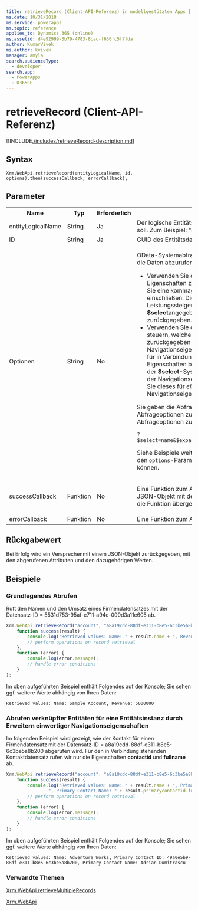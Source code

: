 ```yaml
---
title: retrieveRecord (Client-API-Referenz) in modellgestützten Apps | MicrosoftDocs
ms.date: 10/31/2018
ms.service: powerapps
ms.topic: reference
applies_to: Dynamics 365 (online)
ms.assetid: d4e92999-3b79-4783-8cac-f656fc5f7fda
author: KumarVivek
ms.author: kvivek
manager: amyla
search.audienceType:
  - developer
search.app:
  - PowerApps
  - D365CE
---
```

# <a name="retrieverecord-client-api-reference"></a>retrieveRecord (Client-API-Referenz)



[!INCLUDE[./includes/retrieveRecord-description.md](./includes/retrieveRecord-description.md)] 

## <a name="syntax"></a>Syntax

`Xrm.WebApi.retrieveRecord(entityLogicalName, id, options).then(successCallback, errorCallback);`

## <a name="parameters"></a>Parameter

<table style="width:100%">
<tr>
<th>Name</th>
<th>Typ</th>
<th>Erforderlich</th>
<th>Beschreibung</th>
</tr>
<tr>
<td>entityLogicalName</td>
<td>String</td>
<td>Ja</td>
<td>Der logische Entitätsname des Datensatzes, der abgerufen werden soll. Zum Beispiel: "Konto".</td>
</tr>
<tr>
<td>ID</td>
<td>String</td>
<td>Ja</td>
<td>GUID des Entitätsdatensatzes, den Sie abrufen möchten.</td>
</tr>
<tr>
<td>Optionen</td>
<td>String</td>
<td>No</td>
<td><p>OData-Systemabfrageoptionen <b>$select</b> und <b>$expand</b>-Abfragen, um die Daten abzurufen.</p>
<ul><li>Verwenden Sie die <b>$select</b> Systemabfrageoption, um die Eigenschaften zu begrenzen, die zurückgegeben werden, indem Sie eine kommagetrennte Liste von Eigenschaftsnamen einschließen. Dies ist eine wichtige Methode für die Leistungssteigerung. Wenn Eigenschaften nicht mithilfe von <b>$select</b>angegeben wurden, werden alle Eigenschaften zurückgegeben.</li>
<li>Verwenden Sie die <b>$expand</b>-Systemabfrageoption, um zu steuern, welche Daten von den verbundenen Entitäten zurückgegeben werden. Wenn Sie nur den Namen der Navigationseigenschaft einschließen, rufen Sie alle Eigenschaften für in Verbindung stehende Datensätze ab. Sie können die Eigenschaften begrenzen, die für verknüpfte Datensätze mithilfe der <b>$select</b>-Systemabfrageoption in Klammern nach dem Namen der Navigationseigenschaft zurückgegeben werden. Verwenden Sie dieses für <i>einzelwertige</i> und <i>sammlungswertige</i> Navigationseigenschaften.</li>
</ul>
<p>Sie geben die Abfrageoptionen beginnend mit <code>?</code>an. Um mehrere Abfrageoptionen zu definieren, verwenden Sie <code>&</code>, um die Abfrageoptionen zu trennen. Beispiel:</p>
<code>?$select=name&$expand=primarycontactid($select=contactid,fullname)</code>
<p>Siehe Beispiele weiter unten in diesem Thema, um zu sehen, wie Sie den <code>options</code>-Parameter für den Abruf von Szenarios definieren können.</td>
</tr>
<tr>
<td>successCallback</td>
<td>Funktion</td>
<td>No</td>
<td><p>Eine Funktion zum Aufrufen, wenn ein Datensatz abgerufen wird. Ein JSON-Objekt mit den abgerufen Eigenschaften und Werten wird an die Funktion übergeben.</p>
</td>
</tr>
<tr>
<td>errorCallback</td>
<td>Funktion</td>
<td>No</td>
<td>Eine Funktion zum Aufrufen, wenn der Vorgang fehlschlug.</td>
</tr>
</table>

## <a name="return-value"></a>Rückgabewert

Bei Erfolg wird ein Versprechenmit einem JSON-Objekt zurückgegeben, mit den abgerufenen Attributen und den dazugehörigen Werten.

## <a name="examples"></a>Beispiele

### <a name="basic-retrieve"></a>Grundlegendes Abrufen 

Ruft den Namen und den Umsatz eines Firmendatensatzes mit der Datensatz-ID = 5531d753-95af-e711-a94e-000d3a11e605 ab.

```JavaScript
Xrm.WebApi.retrieveRecord("account", "a8a19cdd-88df-e311-b8e5-6c3be5a8b200", "?$select=name,revenue").then(
    function success(result) {
        console.log("Retrieved values: Name: " + result.name + ", Revenue: " + result.revenue);
        // perform operations on record retrieval
    },
    function (error) {
        console.log(error.message);
        // handle error conditions
    }
);
```

Im oben aufgeführten Beispiel enthält Folgendes auf der Konsole; Sie sehen ggf. weitere Werte abhängig von Ihren Daten:

`Retrieved values: Name: Sample Account, Revenue: 5000000`

### <a name="retrieve-related-entities-for-an-entity-instance-by-expanding-single-valued-navigation-properties"></a>Abrufen verknüpfter Entitäten für eine Entitätsinstanz durch Erweitern einwertiger Navigationseigenschaften

 Im folgenden Beispiel wird gezeigt, wie der Kontakt für einen Firmendatensatz mit der Datensatz-ID = a8a19cdd-88df-e311-b8e5-6c3be5a8b200 abgerufen wird. Für den in Verbindung stehenden Kontaktdatensatz rufen wir nur die Eigenschaften **contactid** und **fullname** ab.

```JavaScript
Xrm.WebApi.retrieveRecord("account", "a8a19cdd-88df-e311-b8e5-6c3be5a8b200", "?$select=name&$expand=primarycontactid($select=contactid,fullname)").then(
    function success(result) {
        console.log("Retrieved values: Name: " + result.name + ", Primary Contact ID: " + result.primarycontactid.contactid +
                ", Primary Contact Name: " + result.primarycontactid.fullname);
        // perform operations on record retrieval
    },
    function (error) {
        console.log(error.message);
        // handle error conditions
    }
);
```

Im oben aufgeführten Beispiel enthält Folgendes auf der Konsole; Sie sehen ggf. weitere Werte abhängig von Ihren Daten:

`Retrieved values: Name: Adventure Works, Primary Contact ID: 49a0e5b9-88df-e311-b8e5-6c3be5a8b200, Primary Contact Name: Adrian Dumitrascu`

 
### <a name="related-topics"></a>Verwandte Themen

[Xrm.WebApi.retrieveMultipleRecords](retrieveMultipleRecords.md)

[Xrm.WebApi](../xrm-webapi.md)




